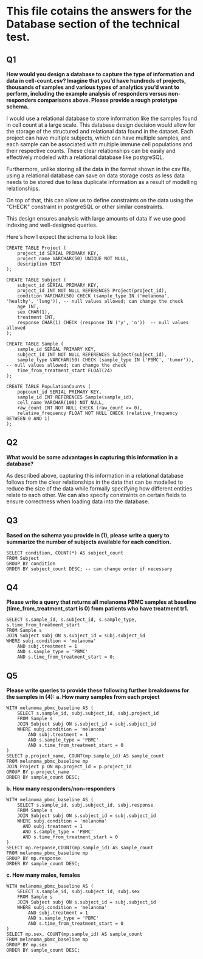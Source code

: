 # This file cotains the answers for the Database section of the technical test.


## Q1
**How would you design a database to capture the type of information and data in cell-count.csv? Imagine that you’d have hundreds of projects, thousands of samples and various types of analytics you’d want to perform, including the example analysis of responders versus non-responders comparisons above. Please provide a rough prototype schema.**

I would use a relational database to store information like the samples found in cell count at a large scale. This database design decision would allow for the storage of the structured and relational data found in the dataset. Each project can have multiple subjects, which can have multiple samples, and each sample can be associated with multiple immune cell populations and their respective counts. These clear relationships can be easily and effectively modeled with a relational database like postgreSQL.

Furthermore, unlike storing all the data in the format shown in the csv file, using a relational database can save on data storage costs as less data needs to be stored due to less duplicate information as a result of modelling relationships.

On top of that, this can allow us to define constraints on the data using the "CHECK" constraint in postgreSQL or other similar constraints.

This design ensures analysis with large amounts of data if we use good indexing and well-designed queries.

Here's how I expect the schema to look like:
```
CREATE TABLE Project (
    project_id SERIAL PRIMARY KEY,
    project_name VARCHAR(50) UNIQUE NOT NULL,
    description TEXT
);
```

```
CREATE TABLE Subject (
    subject_id SERIAL PRIMARY KEY,
    project_id INT NOT NULL REFERENCES Project(project_id),
    condition VARCHAR(50) CHECK (sample_type IN ('melanoma', 'healthy', 'lung')), -- null values allowed; can change the check
    age INT,
    sex CHAR(1),
    treatment INT,
    response CHAR(1) CHECK (response IN ('y', 'n'))  -- null values allowed
);
```

```
CREATE TABLE Sample (
    sample_id SERIAL PRIMARY KEY,
    subject_id INT NOT NULL REFERENCES Subject(subject_id),
    sample_type VARCHAR(50) CHECK (sample_type IN ('PBMC', 'tumor')), -- null values allowed; can change the check
    time_from_treatment_start FLOAT(24)
);
```

```
CREATE TABLE PopulationCounts (
    popcount_id SERIAL PRIMARY KEY,
    sample_id INT REFERENCES Sample(sample_id),
    cell_name VARCHAR(100) NOT NULL,
    raw_count INT NOT NULL CHECK (raw_count >= 0),
    relative_frequency FLOAT NOT NULL CHECK (relative_frequency BETWEEN 0 AND 1)
);
```

## Q2
**What would be some advantages in capturing this information in a database?**

As described above, capturing this information in a relational database follows from the clear relationships in the data that can be modelled to reduce the size of the data while formally specifying how different entities relate to each other. We can also specify constraints on certain fields to ensure correctness when loading data into the database.

## Q3
**Based on the schema you provide in (1), please write a query to summarize the number of subjects available for each condition.**


```
SELECT condition, COUNT(*) AS subject_count
FROM Subject
GROUP BY condition
ORDER BY subject_count DESC; -- can change order if necessary
```

## Q4
**Please write a query that returns all melanoma PBMC samples at baseline (time_from_treatment_start is 0) from patients who have treatment tr1.**

```
SELECT s.sample_id, s.subject_id, s.sample_type, s.time_from_treatment_start
FROM Sample s
JOIN Subject subj ON s.subject_id = subj.subject_id
WHERE subj.condition = 'melanoma'
    AND subj.treatment = 1
    AND s.sample_type = 'PBMC'
    AND s.time_from_treatment_start = 0;
```

## Q5
**Please write queries to provide these following further breakdowns for the samples in (4):**
**a. How many samples from each project**

```
WITH melanoma_pbmc_baseline AS (
    SELECT s.sample_id, subj.subject_id, subj.project_id
    FROM Sample s
    JOIN Subject subj ON s.subject_id = subj.subject_id
    WHERE subj.condition = 'melanoma'
        AND subj.treatment = 1
        AND s.sample_type = 'PBMC'
        AND s.time_from_treatment_start = 0
)
SELECT p.project_name, COUNT(mp.sample_id) AS sample_count
FROM melanoma_pbmc_baseline mp
JOIN Project p ON mp.project_id = p.project_id
GROUP BY p.project_name
ORDER BY sample_count DESC;
```

**b. How many responders/non-responders**

```
WITH melanoma_pbmc_baseline AS (
    SELECT s.sample_id, subj.subject_id, subj.response
    FROM Sample s
    JOIN Subject subj ON s.subject_id = subj.subject_id
    WHERE subj.condition = 'melanoma'
      AND subj.treatment = 1
      AND s.sample_type = 'PBMC'
      AND s.time_from_treatment_start = 0
)
SELECT mp.response,COUNT(mp.sample_id) AS sample_count
FROM melanoma_pbmc_baseline mp
GROUP BY mp.response
ORDER BY sample_count DESC;
```

**c. How many males, females**

```
WITH melanoma_pbmc_baseline AS (
    SELECT s.sample_id, subj.subject_id, subj.sex
    FROM Sample s
    JOIN Subject subj ON s.subject_id = subj.subject_id
    WHERE subj.condition = 'melanoma'
        AND subj.treatment = 1
        AND s.sample_type = 'PBMC'
        AND s.time_from_treatment_start = 0
)
SELECT mp.sex, COUNT(mp.sample_id) AS sample_count
FROM melanoma_pbmc_baseline mp
GROUP BY mp.sex
ORDER BY sample_count DESC;
```
